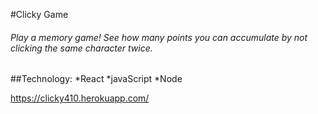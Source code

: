 #Clicky Game
###### Play a memory game! See how many points you can accumulate by not clicking the same character twice. 

##Technology:
*React 
*javaScript
*Node

https://clicky410.herokuapp.com/
